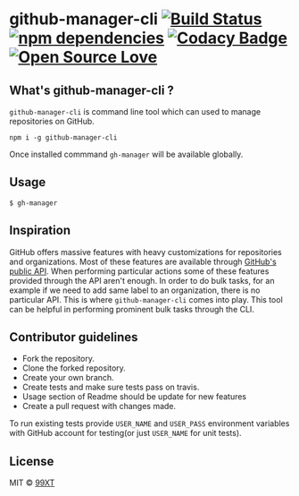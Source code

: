 # github-manager-cli [![Build Status](https://travis-ci.org/99xt/github-manager-cli.svg?branch=master)](https://travis-ci.org/99xt/github-manager-cli) [![npm dependencies](https://david-dm.org/99xt/github-manager-cli.svg)](https://david-dm.org/99xt/github-manager-cli.svg) [![Codacy Badge](https://api.codacy.com/project/badge/Grade/33e92f8ba07748a987da853e90aa3f55)](https://www.codacy.com/app/99xt/github-manager-cli?utm_source=github.com&amp;utm_medium=referral&amp;utm_content=99xt/github-manager-cli&amp;utm_campaign=Badge_Grade) [![Open Source Love](https://badges.frapsoft.com/os/mit/mit.svg?v=102)](https://github.com/ellerbrock/open-source-badge/)

## What's github-manager-cli ?

`github-manager-cli` is command line tool which can used to manage repositories on GitHub.

```
npm i -g github-manager-cli
```

Once installed commmand `gh-manager` will be available globally.


## Usage

```
$ gh-manager
```

## Inspiration

GitHub offers massive features with heavy customizations for repositories and organizations. Most of these features are available through [GitHub's public API](https://developer.github.com/v3/). When performing particular actions some of these features provided through the API aren't enough. In order to do bulk tasks, for an example if we need to add same label to an organization, there is no particular API. This is where `github-manager-cli` comes into play. This tool can be helpful in performing prominent bulk tasks through the CLI.

## Contributor guidelines

- Fork the repository.
- Clone the forked repository.
- Create your own branch.
- Create tests and make sure tests pass on travis.
- Usage section of Readme should be update for new features
- Create a pull request with changes made.

To run existing tests provide `USER_NAME` and `USER_PASS` environment variables with GitHub account for testing(or just `USER_NAME` for unit tests).

## License

MIT © [99XT](https://github.com/99xt)
